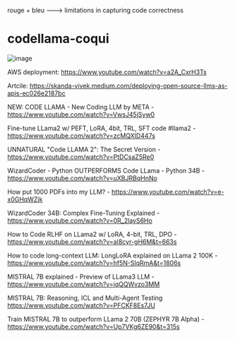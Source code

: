  

rouge + bleu --->  limitations in capturing code correctness


# codellama-coqui 

![image](https://github.com/DrishtiShrrrma/codellama-coqui/assets/129742046/29dda7f2-8baa-485c-bc55-d4f16287d256)


AWS deployment: https://www.youtube.com/watch?v=a2A_CxrH3Ts

Artcile: https://skanda-vivek.medium.com/deploying-open-source-llms-as-apis-ec026e2187bc 



NEW: CODE LLAMA - New Coding LLM by META - https://www.youtube.com/watch?v=VwsJ45jSyw0


Fine-tune LLama2 w/ PEFT, LoRA, 4bit, TRL, SFT code #llama2 - https://www.youtube.com/watch?v=zcMQXID447s

UNNATURAL "Code LLAMA 2": The Secret Version - https://www.youtube.com/watch?v=PtDCsaZ5Re0

WizardCoder - Python OUTPERFORMS Code LLama - Python 34B - https://www.youtube.com/watch?v=uXBJRBqHnNo

How put 1000 PDFs into my LLM? - https://www.youtube.com/watch?v=e-x0GHqWZjk

WizardCoder 34B: Complex Fine-Tuning Explained - https://www.youtube.com/watch?v=0R_2layS6Ho

How to Code RLHF on LLama2 w/ LoRA, 4-bit, TRL, DPO - https://www.youtube.com/watch?v=aI8cyr-gH6M&t=663s

How to code long-context LLM: LongLoRA explained on LLama 2 100K - https://www.youtube.com/watch?v=hf5N-SlqRmA&t=1806s 


MISTRAL 7B explained - Preview of LLama3 LLM - https://www.youtube.com/watch?v=jqQQWvzo3MM

MISTRAL 7B: Reasoning, ICL and Multi-Agent Testing https://www.youtube.com/watch?v=PFCKF8Es7JU


Train MISTRAL 7B to outperform LLama 2 70B (ZEPHYR 7B Alpha) - https://www.youtube.com/watch?v=Up7VKg6ZE90&t=315s





